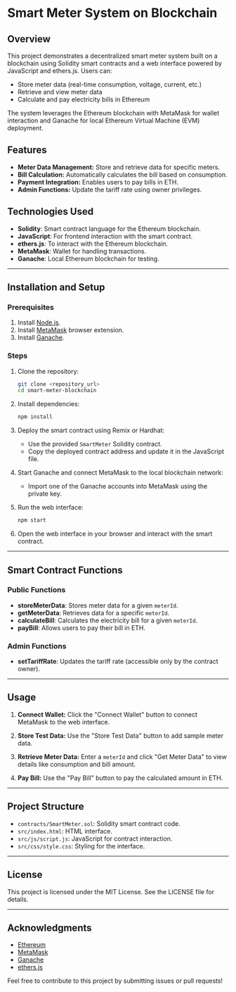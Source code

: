 # Smart Meter System on Blockchain

## Overview
This project demonstrates a decentralized smart meter system built on a blockchain using Solidity smart contracts and a web interface powered by JavaScript and ethers.js. Users can:

- Store meter data (real-time consumption, voltage, current, etc.)
- Retrieve and view meter data
- Calculate and pay electricity bills in Ethereum

The system leverages the Ethereum blockchain with MetaMask for wallet interaction and Ganache for local Ethereum Virtual Machine (EVM) deployment.

## Features
- **Meter Data Management:** Store and retrieve data for specific meters.
- **Bill Calculation:** Automatically calculates the bill based on consumption.
- **Payment Integration:** Enables users to pay bills in ETH.
- **Admin Functions:** Update the tariff rate using owner privileges.

## Technologies Used
- **Solidity**: Smart contract language for the Ethereum blockchain.
- **JavaScript**: For frontend interaction with the smart contract.
- **ethers.js**: To interact with the Ethereum blockchain.
- **MetaMask**: Wallet for handling transactions.
- **Ganache**: Local Ethereum blockchain for testing.

---

## Installation and Setup

### Prerequisites
1. Install [Node.js](https://nodejs.org/).
2. Install [MetaMask](https://metamask.io/) browser extension.
3. Install [Ganache](https://trufflesuite.com/ganache/).

### Steps
1. Clone the repository:
   ```bash
   git clone <repository_url>
   cd smart-meter-blockchain
   ```
2. Install dependencies:
   ```bash
   npm install
   ```
3. Deploy the smart contract using Remix or Hardhat:
   - Use the provided `SmartMeter` Solidity contract.
   - Copy the deployed contract address and update it in the JavaScript file.

4. Start Ganache and connect MetaMask to the local blockchain network:
   - Import one of the Ganache accounts into MetaMask using the private key.

5. Run the web interface:
   ```bash
   npm start
   ```

6. Open the web interface in your browser and interact with the smart contract.

---

## Smart Contract Functions

### Public Functions
- **storeMeterData**: Stores meter data for a given `meterId`.
- **getMeterData**: Retrieves data for a specific `meterId`.
- **calculateBill**: Calculates the electricity bill for a given `meterId`.
- **payBill**: Allows users to pay their bill in ETH.

### Admin Functions
- **setTariffRate**: Updates the tariff rate (accessible only by the contract owner).

---

## Usage

1. **Connect Wallet:**
   Click the "Connect Wallet" button to connect MetaMask to the web interface.

2. **Store Test Data:**
   Use the "Store Test Data" button to add sample meter data.

3. **Retrieve Meter Data:**
   Enter a `meterId` and click "Get Meter Data" to view details like consumption and bill amount.

4. **Pay Bill:**
   Use the "Pay Bill" button to pay the calculated amount in ETH.

---

## Project Structure
- `contracts/SmartMeter.sol`: Solidity smart contract code.
- `src/index.html`: HTML interface.
- `src/js/script.js`: JavaScript for contract interaction.
- `src/css/style.css`: Styling for the interface.

---

## License

This project is licensed under the MIT License. See the LICENSE file for details.

---

## Acknowledgments

- [Ethereum](https://ethereum.org/)
- [MetaMask](https://metamask.io/)
- [Ganache](https://trufflesuite.com/ganache/)
- [ethers.js](https://docs.ethers.org/)

Feel free to contribute to this project by submitting issues or pull requests!

